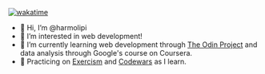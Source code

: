 [![wakatime](https://wakatime.com/badge/user/1cba277e-4c45-459d-a32e-c920b2cece80.svg)](https://wakatime.com/@1cba277e-4c45-459d-a32e-c920b2cece80)

- 👋 Hi, I’m @harmolipi
- 👀 I’m interested in web development!
- 🌱 I’m currently learning web development through [The Odin Project](https://theodinproject.com) and data analysis through Google's course on Coursera.
- 🚀 Practicing on [Exercism](https://exercism.org/profiles/harmolipi) and [Codewars](https://www.codewars.com/users/harmolipi) as I learn.

<!---
harmolipi/harmolipi is a ✨ special ✨ repository because its `README.md` (this file) appears on your GitHub profile.
You can click the Preview link to take a look at your changes.
--->
